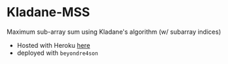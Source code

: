 # Kladane-MSS
Maximum sub-array sum using Kladane's algorithm (w/ subarray indices)

- Hosted with Heroku [here](https://max-ss.herokuapp.com/)
- deployed with `beyondre4son`